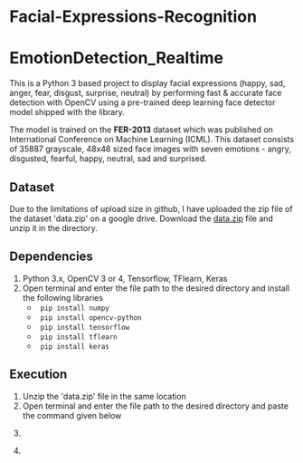 # Facial-Expressions-Recognition

# EmotionDetection_Realtime
This is a Python 3 based project to display facial expressions (happy, sad, anger, fear, disgust, surprise, neutral) by performing fast & accurate face detection with OpenCV using a pre-trained deep learning face detector model shipped with the library.

The model is trained on the **FER-2013** dataset which was published on International Conference on Machine Learning (ICML). This dataset consists of 35887 grayscale, 48x48 sized face images with seven emotions - angry, disgusted, fearful, happy, neutral, sad and surprised.

## Dataset
Due to the limitations of upload size in github, I have uploaded the zip file of the dataset 'data.zip' on a google drive.
Download the [data.zip](https://drive.google.com/file/d/1kmzULCVD4f3marsNvsocyLBVrzb_YvNo/view) file and unzip it in the directory.

## Dependencies

1. Python 3.x, OpenCV 3 or 4, Tensorflow, TFlearn, Keras
2. Open terminal and enter the file path to the desired directory and install the following libraries
   * ``` pip install numpy```
   * ``` pip install opencv-python```
   * ``` pip install tensorflow```
   * ``` pip install tflearn```
   * ``` pip install keras```
   
## Execution

1. Unzip the 'data.zip' file in the same location
2. Open terminal and enter the file path to the desired directory and paste the command given below
3. ```First Part Video Link:- https://youtu.be/a573pDNNFEY
4. ``` Second Part/Testing Part Link:- https://www.youtube.com/watch?v=XfTSfG47_q0&t=0s
